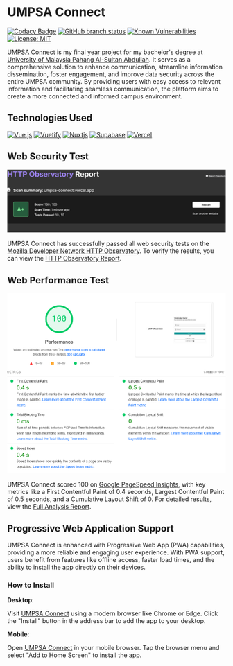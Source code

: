 # UMPSA Connect

[![Codacy Badge](https://app.codacy.com/project/badge/Grade/9d8ccda3c34247fd8c6629c9cf5eed33)](https://app.codacy.com/gh/zhaolinlau/UMPSA-Connect/dashboard?utm_source=gh&utm_medium=referral&utm_content=&utm_campaign=Badge_grade) [![GitHub branch status](https://img.shields.io/github/checks-status/zhaolinlau/UMPSA-Connect/master)](https://github.com/zhaolinlau/UMPSA-Connect/commits/master/) [![Known Vulnerabilities](https://snyk.io/test/github/zhaolinlau/UMPSA-Connect/badge.svg)](https://snyk.io/test/github/zhaolinlau/UMPSA-Connect) [![License: MIT](https://img.shields.io/badge/License-MIT-yellow.svg)](https://github.com/zhaolinlau/UMPSA-Connect/blob/master/LICENSE)

[UMPSA Connect](https://umpsa-connect.vercel.app/) is my final year project for my bachelor's degree at [University of Malaysia Pahang Al-Sultan Abdullah](https://www.umpsa.edu.my/en). It serves as a comprehensive solution to enhance communication, streamline information dissemination, foster engagement, and improve data security across the entire UMPSA community. By providing users with easy access to relevant information and facilitating seamless communication, the platform aims to create a more connected and informed campus environment.

## Technologies Used

[![Vue.js](https://img.shields.io/badge/vuejs-%2335495e.svg?style=for-the-badge&logo=vuedotjs&logoColor=%234FC08D)](https://vuejs.org/) [![Vuetify](https://img.shields.io/badge/Vuetify-1867C0?style=for-the-badge&logo=vuetify&logoColor=AEDDFF)](https://vuetifyjs.com/en/) [![Nuxtjs](https://img.shields.io/badge/Nuxt-002E3B?style=for-the-badge&logo=nuxtdotjs&logoColor=#00DC82)](https://nuxt.com/) [![Supabase](https://img.shields.io/badge/Supabase-3ECF8E?style=for-the-badge&logo=supabase&logoColor=white)](https://supabase.com/) [![Vercel](https://img.shields.io/badge/vercel-%23000000.svg?style=for-the-badge&logo=vercel&logoColor=white)](https://vercel.com/)

## Web Security Test

![security_test.png](public/img/security_test.png)

UMPSA Connect has successfully passed all web security tests on the [Mozilla Developer Network HTTP Observatory](https://developer.mozilla.org/en-US/observatory). To verify the results, you can view the [HTTP Observatory Report](https://developer.mozilla.org/en-US/observatory/analyze?host=umpsa-connect.vercel.app).

## Web Performance Test

![performance_test.png](public/img/performance_test.png)

UMPSA Connect scored 100 on [Google PageSpeed Insights](https://pagespeed.web.dev/), with key metrics like a First Contentful Paint of 0.4 seconds, Largest Contentful Paint of 0.5 seconds, and a Cumulative Layout Shift of 0. For detailed results, view the [Full Analysis Report](https://pagespeed.web.dev/analysis/https-umpsa-connect-vercel-app/useednrfkh?form_factor=desktop).

## Progressive Web Application Support

UMPSA Connect is enhanced with Progressive Web App (PWA) capabilities, providing a more reliable and engaging user experience. With PWA support, users benefit from features like offline access, faster load times, and the ability to install the app directly on their devices.

### How to Install

**Desktop**: 

Visit [UMPSA Connect](https://umpsa-connect.vercel.app/) using a modern browser like Chrome or Edge. Click the "Install" button in the address bar to add the app to your desktop.

**Mobile**: 

Open [UMPSA Connect](https://umpsa-connect.vercel.app/) in your mobile browser. Tap the browser menu and select "Add to Home Screen" to install the app.